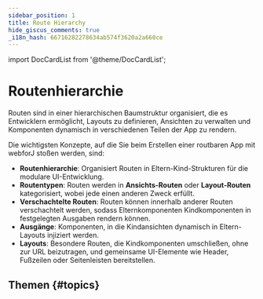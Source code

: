```yaml
---
sidebar_position: 1
title: Route Hierarchy
hide_giscus_comments: true
_i18n_hash: 66716282278634ab574f3620a2a660ce
---
```

<!-- vale off -->
import DocCardList from '@theme/DocCardList';

<!-- vale on -->

# Routenhierarchie

Routen sind in einer hierarchischen Baumstruktur organisiert, die es Entwicklern ermöglicht, Layouts zu definieren, Ansichten zu verwalten und Komponenten dynamisch in verschiedenen Teilen der App zu rendern.

Die wichtigsten Konzepte, auf die Sie beim Erstellen einer routbaren App mit webforJ stoßen werden, sind:

- **Routenhierarchie**: Organisiert Routen in Eltern-Kind-Strukturen für die modulare UI-Entwicklung.
- **Routentypen**: Routen werden in **Ansichts-Routen** oder **Layout-Routen** kategorisiert, wobei jede einen anderen Zweck erfüllt.
- **Verschachtelte Routen**: Routen können innerhalb anderer Routen verschachtelt werden, sodass Elternkomponenten Kindkomponenten in festgelegten Ausgaben rendern können.
- **Ausgänge**: Komponenten, in die Kindansichten dynamisch in Eltern-Layouts injiziert werden.
- **Layouts**: Besondere Routen, die Kindkomponenten umschließen, ohne zur URL beizutragen, und gemeinsame UI-Elemente wie Header, Fußzeilen oder Seitenleisten bereitstellen.

## Themen {#topics}

<DocCardList className="topics-section" />
